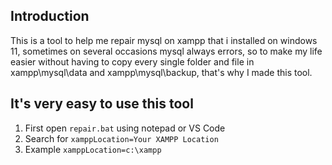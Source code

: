 ## Introduction
This is a tool to help me repair mysql on xampp that i installed on windows 11, sometimes on several occasions mysql always errors, so to make my life easier without having to copy every single folder and file in xampp\mysql\data and xampp\mysql\backup, that's why I made this tool.

## It's very easy to use this tool
1. First open ```repair.bat``` using notepad or VS Code
2. Search for ``xamppLocation=Your XAMPP Location``
3. Example ```xamppLocation=c:\xampp```